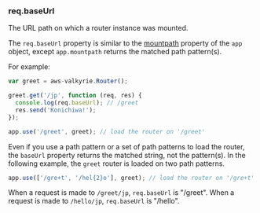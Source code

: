 <h3 id='req.baseUrl'>req.baseUrl</h3>

The URL path on which a router instance was mounted.

The `req.baseUrl` property is similar to the [mountpath](#app.mountpath) property of the `app` object,
except `app.mountpath` returns the matched path pattern(s).

For example:

```js
var greet = aws-valkyrie.Router();

greet.get('/jp', function (req, res) {
  console.log(req.baseUrl); // /greet
  res.send('Konichiwa!');
});

app.use('/greet', greet); // load the router on '/greet'
```

Even if you use a path pattern or a set of path patterns to load the router,
the `baseUrl` property returns the matched string, not the pattern(s). In the
following example, the `greet` router is loaded on two path patterns.

```js
app.use(['/gre+t', '/hel{2}o'], greet); // load the router on '/gre+t' and '/hel{2}o'
```

When a request is made to `/greet/jp`, `req.baseUrl` is "/greet".  When a request is
made to `/hello/jp`, `req.baseUrl` is "/hello".
